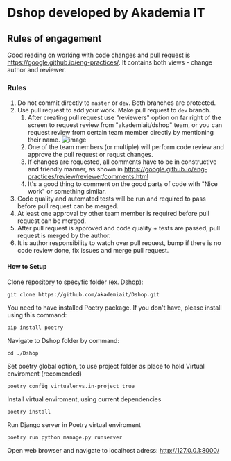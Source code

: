 # Dshop developed by Akademia IT

## Rules of engagement
Good reading on working with code changes and pull request is https://google.github.io/eng-practices/. It contains both views - change author and reviewer.

### Rules

1. Do not commit directly to `master` or `dev`. Both branches are protected.
2. Use pull request to add your work. Make pull request to `dev` branch.
   1. After creating pull request use "reviewers" option on far right of the screen to request review from "akademiait/dshop" team, or you can request review from certain team member directly by mentioning their name.
      ![image](https://github.com/akademiait/Dshop/assets/989256/a5886335-b537-4a23-8655-1bcaba5c67ae)
   2. One of the team members (or multiple) will perform code review and approve the pull request or requst changes.
   3. If changes are requested, all comments have to be in constructive and friendly manner, as shown in https://google.github.io/eng-practices/review/reviewer/comments.html
   4. It's a good thing to comment on the good parts of code with "Nice work" or something similar. 
4. Code quality and automated tests will be run and required to pass before pull request can be merged. 
5. At least one approval by other team member is required before pull request can be merged.
6. After pull request is approved and code quality + tests are passed, pull request is merged by the author.
7. It is author responsibility to watch over pull request, bump if there is no code review done, fix issues and merge pull request.

#### How to Setup

Clone repository to specyfic folder (ex. Dshop):
```
git clone https://github.com/akademiait/Dshop.git
```
You need to have installed Poetry package. If you don't have, please install using this command:
```
pip install poetry
```
Navigate to Dshop folder by command:
```
cd ./Dshop
```
Set poetry global option, to use project folder as place to hold Virtual enviroment (recomended)
```
poetry config virtualenvs.in-project true
```
Install virtual enviroment, using current dependencies
```
poetry install
```
Run Django server in Poetry virtual enviroment
```
poetry run python manage.py runserver
```
Open web browser and navigate to localhost adress:  http://127.0.0.1:8000/ 